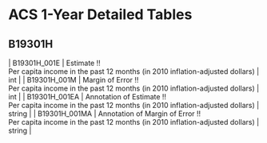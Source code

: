 # ACS 1-Year Detailed Tables

## B19301H

| B19301H_001E | Estimate !!<br>Per capita income in the past 12 months (in 2010 inflation-adjusted dollars) | int |
| B19301H_001M | Margin of Error !!<br>Per capita income in the past 12 months (in 2010 inflation-adjusted dollars) | int |
| B19301H_001EA | Annotation of Estimate !!<br>Per capita income in the past 12 months (in 2010 inflation-adjusted dollars) | string |
| B19301H_001MA | Annotation of Margin of Error !!<br>Per capita income in the past 12 months (in 2010 inflation-adjusted dollars) | string |

